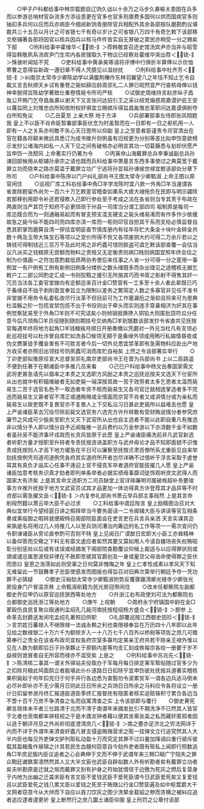 <!-- { "loadSidebar": true } -->
　　○甲子户科都给事中林宗载题自辽饷久诎以十余万之马步久暴榆关患固在兵多而以参游总哨材官杂流多方添设患更在官多也官多则廪费多国何以供而国病官多则抽扣多兵何以应而兵亦病臣今细阅新饷青册除官兵相配外其余各部按队磨勘酌议堪裁共三十五员以月计之可省银七千有奇以岁计之可省银八万四千有奇乞敕下该部移文枢辅著各部将因官以核兵因兵以核马件件皆实自无冒破之窦民亦稍受一分之赐矣下部
　　○刑科给事中霍维华＜锍-釒＞荐韩敬宜召还史馆汤宾尹亦当并与昭雪得旨韩敬夙系汤宾尹门生帘内各房搜取久干物议已经察处霍维华突出荐＜锍-釒＞殊骇听闻姑不究
　　○吏科给事中黄承昊等请将评博中行俱折半算俸以示优恤寒曹之意得旨新政一遵旧章不得人凭臆见以滋纷扰
　　○刑科给事中杜齐芳＜锍-釒＞纠南京太常寺少卿陈幼学以满腹荆榛作东林羽翼望八之年恬不知止乞令自裁又言去秋顺天乡试有重卷之毙如薛应龄周崇礼二人罪已昭然宜严行查核毋俾以钱神幸脱得旨陈幼学著致仕重卷情毙令所司严核
　　○试御史周维持言赵彦纵子昌胤公开贿门乞夺昌胤袭以谢天下又言张问达招引王之采以结党煽惑周嘉谟护庇王安以蔑旨罔上刘惟忠白所知依附权奸俱宜立赐摈斥得旨昌胤惟忠革职问达嘉谟俱削夺白所知免议
　　○乙丑夏至  上亲大祭  地于方泽
　　○兵部署部事左侍郎张凤翔题我  皇上不以臣不肖命臣暂署部事臣伏念为时虽暂而在一日即有一日之枢机用一人即有一人之关系亦何敢不矢心天日思所以仰副  皇上之至意者臣谨责令司官清出在官在籍各将颠末微远具悉订为成书推升则例虽有旧规更为分别等差比拟申饬意欲榜示发抄公诸海内如私一人天下见之间有破格亦必明言其功一切葛藤悉与刬却伏愿严旨申饬一洗颓风  上命著实行仍著为令
　　○丙寅命山海戴罪总兵李秉诚副总兵孙谏回部候用从枢辅孙承宗之请也既而兵科给事中萧基言东西多事使过之典莫宽于戴罪立功而侥幸之路亦莫滥于戴罪立功广宁逃将孙显祖孙谏侯世禄宜敕该部处分章下所司
　　○户科给事中陈序以门户纠礼部尚书王图太常寺少卿甄淑  上命王图以原官闲住
　　○巡视厂库工科右给事中角□羊学龙陈时宜八款一外角□羊当速谓各省直除题留外尚欠一百六十万乞敕差官稽查如果系大疲大祲拖负在民即与明示蠲除若那移别用即令补还若侵欺入己即行参处至于考成之法在各省则当专其责于布政在两直则当严其罚于知府不必更琐琐于州县一司库当分谓工部四司  祖制原是每司一库迩既合而为一则通融易起而有冒支预支混支硬支之毙头绪易淆而有作多作少故缓故急之毙今纵不能四司而四库亦湏一库而一柜则印官自担其干系而支给必慎监督自悉其职掌而磨算自清一摉括宜明臣查节慎库册内有往年存贮大条金十块叶金碎金共数十两及玉带大珠宝石等项以之变价所得不赀又各项废铜大约可得二万余斤若以之铸钱可得制钱近三百万不及此时用之非朽蠹可惜则抵盗可虞乞敕该部查覆一会估当议凡派买之钱粮原无尝额而物料之贵贱又无定衡贵则病□贱则病国宜照年终会估之制为价值画一之符加意酌裁低昂两协务使后来任事之人省一分可得一分之寔用一事例宜一有户例有工例有新例旧例条分缕折之数头绪既多而杂出错见之途稽核无据乞敕户工二部公同酌定汇成一书则狡黠之援引无所施其巧而书胥之影射不得售其奸一冗员当汰各工委官堂拨向有定额迩来百计金□赞营有一工多至十余人者此辈既已巧于夤缘自不拙于剥削亟宜奉旨立为限制以差务之繁简定人数之多寡官非见任不准书非堂拨不用务令私委私收尽行汰革不但目前可为工作塞漏卮之渐抑且将来可为恩典杜滥觞之阶一包揽宣禁包揽不出于书役则出于牵头而实则连手穿鼻相济为奸其在事例觉察犹易至于外角□羊则不可究诘矣小则倾销抵换搀入铜铅大则匿批窃符瓜分任意今后凡领角□羊员役随到随刻期挂号交纳角□羊到银数该部发抄令省直共见抚按官每遇年终将地方起角□羊钱粮挨月顺日开册奏缴以凭磨对一外兑当杜凡有支领必赴巡视挂号以杜诈冒自库贮如洗各□候领无期于是夤缘外领或用贿行私输情昏夜或伪文赝篆徒手攫金害有不可胜言者今后一切外兑悉宜禁革即有急需物料应赴出产地方收买者亦照旧出领挂号则夙蠹可消而库贮自裕矣  上然之令该部著实举行
　　○丁卯吏部拟推原任宣大总督吴崇礼南京吏部尚书王在晋为兵部尚书  上以二臣路遥不便到任著于在朝诸臣中多推几员来看
　　○己巳户科给事中杨文岳奏国家需文武将吏甚急请先以倡率之本责之文选职方风励之本责之巡抚巡按夫文选天下仕宦所从出也就中有积锢难破者无如吏毙一端深按其故一苦于效劳者太多乞恩者太滥而毙易生二苦于选官名色不一取选者年资不核而毙易生又各司官迁就相连掌选者多不完选而毙易生又甚者官不清正或通贿赂或全情面而京官不肖者又或讲情分或为亲私而毙易生以故吏既不复畏官亦不复畏人上下交私沿习日甚此吏毙所以益难去也愿  皇上严谕诸臣革去冗役尽除前毙文选官务六选完方许升转敢有受财贿说情分者参究庶廉节之风或可少振矣至职方又天下武官所从出也自主选者不能以此职自重凡有推选非以情分予人即以情分自予近闻每推一总兵费约以万金参游以下亦湏数千金不如数者虽孙吴不能济事坏戎政而长贪风皆原于此愿  皇上严谕诸臣痛洗前非凡武官新选者听职方量才授职至升转者专责抚按咨进盖职方与武弁毋论才品不知即面貌不识惟责成抚按则人才高下地方缓急在平日可以廉察至抚按贞肃百僚所系尤重臣见自来举劾抚按例凭司道司道例凭各府其实道府所开者岂尽详确不过借听于浮言采取于虗誉耳其有真负才品实心任事不逄迎上官不侵克军卒者道府官能拔擢几人愿  皇上严谕诸臣加意考核务识真才劾者即列单条举者必据实绩毋事靡词徒饰观听庶文武得人而国家大有济矣  上是其言命文选职方二司员缺堂上官详择廉明司属破格超补务要竣事方许推升抚按于地方文武官员试其才品更加一体访得真方许登荐其才品异等不时咨部以需急擢文岳＜锍-釒＞内复参礼部尚书萧云举兵部主事叚然  上是其言命削叚然籍以萧云举大臣不必过求
　　○工科给事中虞廷陛言  皇上励精图治召对大典似宜举行今望经筵日讲之暇择举当今要务面诘一二令阁辅大臣与讲读等官互相条奏或乘临御之暇转就便殿特召阁部院臣面会在吏言吏在兵言兵亲洒  天言实课其迩来孰是名将用过几人待推几人以至兵饷河漕治内筹边刑名工作等项一一需次宣问仍令职谏诸臣从旁论直参酌可否则不特  皇上见闻日广谟猷日宏即大小臣工亦耸精神以备仰答而交儆之下料无有靡文虗应者矣然其要又莫如用人今请自疆场丧失权贿昭彰分别惩处以后或有诖误或经摘发下阁部院查勘覆议仰候上裁适与以应得罪状则或谪或谴总属恩波傥非律在不赦即至禠其官爵创及一身或量贷父母诰命使得罪之臣伏而思曰  皇恩之浩荡如此则受辜之日何莫非愧悔之年  皇上仁孝性成素以孝风天下知无难留此一节鼓舞孝子忠臣使感发而图报也得旨召对旧典次第举行朝廷予夺一凭功罪不必猜疑
　　○御史汪裕劾太常寺少卿甄淑附势反覆骤躐清卿光禄寺少卿张光房投身门户冒滥京秩  上命甄淑削籍为民光房冠带闲住
　　○改未任都察院左副都御史乔应甲仍以原官巡抚狭西等处地方
　　○升浙江右布政使刘可法为都察院右佥都御史巡抚浙江等处地方
　　○庚午  上视朝
　　○周府永宁府镇国中尉在金□冢殴伤良民复聚众殴通判孟绍孔几毙河南抚按程绍杨方盛合＜锍-釒＞题参  上命革去封爵送发闲宅孟绍孔著照旧供职
　　○礼部覆巡按江西御史田珍＜锍-釒＞言宗姓日蕃禄入不继限禄一法诚永赖之利也查限禄奉旨在万历四十八年即以此年见给之数禄银二十万六千为额除岁入一十八万七千八百外以桥税等项佐之庶几可赡第奉行之责全在该省布政司宜权各府宗室多寡均定某亲王府共若干除亲王禄外惟以见在人数为额即后日子孙渐夥止于原额内差等均支汇刻成帙每宗各给一册要于岁不益禄则诡冒者自无所容而禄亦不滥受矣  上是之
　　○刑科给事中苏兆先＜锍-釒＞陈清核二事其一谓关外驿站夫役取办于军每月每日排定某军帮贴随过官多少为之扣除月粮此鸠面鹄立者能堪此仆仆道路日日扣除乎宜申饬彼处抚按兵道著实稽核果积毙起于何年扣克归于何手并行各边悉为查豁勿令波累贫军一谓各边兵逃马倒未必尽补即补亦不无少需月日则此日日所余之兵饷日日所余之马料应令各将设立一册计日扣留参游月终汇报道臣道臣季终汇报督抚有隐匿者核实追赃铢积寸累合各边当不啻十百千万庶不争清查之名而自寓清查之实  上令该部即与覆行
　　○御史黄宪卿言政体未平者三仕路清于北而不清于南谓年来摘发批引不期洗净不已然其人皆官于北者也至南都率骈枝视之于是木偶龙钟者藉以便其坐乘张盖之私而藏奸匿瑕者因以逃于朝评月旦之外尚祈彻底澄清庶几＜锍-釒＞南之壅亦足济北之穷法网详于内而不详于外谓年来清查奸蠹凡冒支侵盗贿赂营求之赃一挂弹文立行追究然其人大半内臣也每见外吏弹文胪列赃私动盈十万而究定其罪不过曰量加降调曰重行禠斥彼载其盈箱蚤作昼锦之计其若民生血髓何窃意自今劾外吏者既有赃私上闻即行照数追角□羊庶足服内臣议追者之心会典伸于文而不伸于武谓年来三韩□衄广宁陷失之罪众鞫廷谳鉄案凛然然其人又大半文臣也武臣自辟拟数人外有听勘者矣有戴罪立功者矣夫听勘原是迁就之局而戴罪又别有护身之符始犹借径于边徼为死灰之燃后复营身于内地为出幽之迁盖宋臣有言文臣不爱钱武臣不爱死臣谓今日武臣爱死矣又复爱钱且以武臣爱死之钱几累文臣以爱钱之死至于贿赂公行金□赞营遍及如中枢鬻爵大干文网者窃意今从大帅而下自应以吞刀饮灰之图少洗辇金载貂之秽而贪横之被紏应追者追应逮者逮更祈  皇上断然行之庶几圜土诸臣仰服  皇上刑罚之公章付该部
